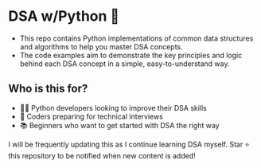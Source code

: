 # DSA w/Python 🐍

- This repo contains Python implementations of common data structures and algorithms to help you master DSA concepts. 
- The code examples aim to demonstrate the key principles and logic behind each DSA concept in a simple, easy-to-understand way.

## Who is this for?

- 👨‍💻 Python developers looking to improve their DSA skills
- 🚀 Coders preparing for technical interviews
- 📚 Beginners who want to get started with DSA the right way

I will be frequently updating this as I continue learning DSA myself. Star ⭐ this repository to be notified when new content is added!
